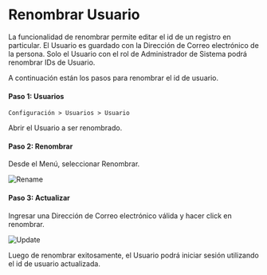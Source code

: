 <!-- add-breadcrumbs -->
# Renombrar Usuario

La funcionalidad de renombrar permite editar el id de un registro en particular. El Usuario es guardado con la Dirección de Correo electrónico de la persona. Solo el Usuario con el rol de Administrador de Sistema podrá renombrar IDs de Usuario.

A continuación están los pasos para renombrar el id de usuario.

#### Paso 1: Usuarios

`Configuración > Usuarios > Usuario`

Abrir el Usuario a ser renombrado.

#### Paso 2: Renombrar

Desde el Menú, seleccionar Renombrar.

<img alt="Rename" class="screenshot" src="{{docs_base_url}}/assets/img/articles/rename-user-1.png">

#### Paso 3: Actualizar

Ingresar una Dirección de Correo electrónico válida y hacer click en renombrar.

<img alt="Update" class="screenshot" src="{{docs_base_url}}/assets/img/articles/rename-user-2.png"> 

Luego de renombrar exitosamente, el Usuario podrá iniciar sesión utilizando el id de usuario actualizada. 

<!-- markdown -->